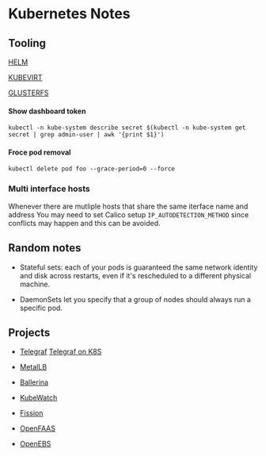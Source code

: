 # Kubernetes Notes

## Tooling 

[HELM](HELM.md)

[KUBEVIRT](KUBEVIRT.md)

[GLUSTERFS](GLUSTERFS.md)


#### Show dashboard token

```
kubectl -n kube-system describe secret $(kubectl -n kube-system get secret | grep admin-user | awk '{print $1}')
```

#### Froce pod removal

```
kubectl delete pod foo --grace-period=0 --force
```

### Multi interface hosts

Whenever there are mutliple hosts that share the same iterface name and address You may need to set Calico setup ```IP_AUTODETECTION_METHOD``` since conflicts may happen and this can be avoided.

## Random notes

* Stateful sets: each of your pods is guaranteed the same network identity and disk across restarts, even if it's rescheduled to a different physical machine.

* DaemonSets let you specify that a group of nodes should always run a specific pod.

## Projects

* [Telegraf](https://github.com/influxdata/telegraf) [Telegraf on K8S](https://github.com/influxdata/telegraf/tree/master/plugins/inputs/kubernetes)

* [MetalLB](https://github.com/google/metallb)

* [Ballerina](https://ballerina.io/)

* [KubeWatch](https://github.com/bitnami-labs/kubewatch)

* [Fission](https://fission.io/)

* [OpenFAAS](https://github.com/openfaas/faas)

* [OpenEBS](https://docs.openebs.io/docs/next/introduction.html)
